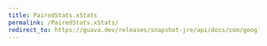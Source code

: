```yaml
---
title: PairedStats.xStats
permalink: /PairedStats.xStats/
redirect_to: https://guava.dev/releases/snapshot-jre/api/docs/com/google/common/math/PairedStats.html#xStats--
---
```

